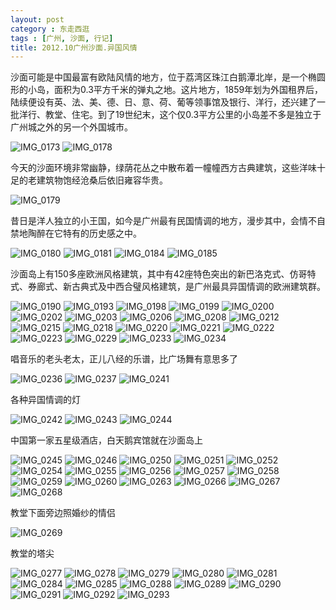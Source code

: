 ```yaml
---
layout: post
category : 东走西逛
tags : [广州, 沙面, 行记]
title: 2012.10广州沙面.异国风情
---
```

沙面可能是中国最富有欧陆风情的地方，位于荔湾区珠江白鹅潭北岸，是一个椭圆形的小岛，面积为0.3平方千米的弹丸之地。这片地方，1859年划为外国租界后，陆续便设有英、法、美、德、日、意、荷、葡等领事馆及银行、洋行，还兴建了一批洋行、教堂、住宅。到了19世纪末，这个仅0.3平方公里的小岛差不多是独立于广州城之外的另一个外国城市。

<img src="http://pic.yupoo.com/myhut_v/CjurYAH8/medium.jpg" alt="IMG_0173"/>

<img src="http://pic.yupoo.com/myhut_v/CjurYGGy/medium.jpg" alt="IMG_0178"/> 

今天的沙面环境非常幽静，绿荫花丛之中散布着一幢幢西方古典建筑，这些洋味十足的老建筑物饱经沧桑后依旧雍容华贵。

<img src="http://pic.yupoo.com/myhut_v/CjurZUNI/medium.jpg" alt="IMG_0179"/> 

昔日是洋人独立的小王国，如今是广州最有民国情调的地方，漫步其中，会情不自禁地陶醉在它特有的历史感之中。

<img src="http://pic.yupoo.com/myhut_v/Cjus07dB/medium.jpg" alt="IMG_0180"/> 

<img src="http://pic.yupoo.com/myhut_v/Cjus0rwr/medium.jpg" alt="IMG_0181"/>

<img src="http://pic.yupoo.com/myhut_v/Cjus1kEl/medium.jpg" alt="IMG_0184"/>

<img src="http://pic.yupoo.com/myhut_v/Cjus1UcW/medium.jpg" alt="IMG_0185"/> 

沙面岛上有150多座欧洲风格建筑，其中有42座特色突出的新巴洛克式、仿哥特式、券廊式、新古典式及中西合璧风格建筑，是广州最具异国情调的欧洲建筑群。

<img src="http://pic.yupoo.com/myhut_v/Cjus315p/medium.jpg" alt="IMG_0190"/>

<img src="http://pic.yupoo.com/myhut_v/Cjus3ywU/medium.jpg" alt="IMG_0193"/> 

<img src="http://pic.yupoo.com/myhut_v/Cjus3JSe/medium.jpg" alt="IMG_0198"/> 

<img src="http://pic.yupoo.com/myhut_v/Cjus4o2x/medium.jpg" alt="IMG_0199"/>

<img src="http://pic.yupoo.com/myhut_v/Cjus4xvw/medium.jpg" alt="IMG_0200"/> 

<img src="http://pic.yupoo.com/myhut_v/Cjus5Era/medium.jpg" alt="IMG_0202"/> 

<img src="http://pic.yupoo.com/myhut_v/Cjus5LBe/medium.jpg" alt="IMG_0203"/> 

<img src="http://pic.yupoo.com/myhut_v/Cjus64T3/medium.jpg" alt="IMG_0206"/> 

<img src="http://pic.yupoo.com/myhut_v/Cjus74XV/medium.jpg" alt="IMG_0208"/> 

<img src="http://pic.yupoo.com/myhut_v/Cjus7NDP/medium.jpg" alt="IMG_0212"/> 

<img src="http://pic.yupoo.com/myhut_v/Cjus8hSb/medium.jpg" alt="IMG_0215"/> 

<img src="http://pic.yupoo.com/myhut_v/Cjus8Vx8/medium.jpg" alt="IMG_0218"/>

<img src="http://pic.yupoo.com/myhut_v/Cjusa4lb/medium.jpg" alt="IMG_0220"/> 

<img src="http://pic.yupoo.com/myhut_v/CjusakNX/medium.jpg" alt="IMG_0221"/> 

<img src="http://pic.yupoo.com/myhut_v/CjusaV5v/medium.jpg" alt="IMG_0222"/> 

<img src="http://pic.yupoo.com/myhut_v/CjusblqJ/medium.jpg" alt="IMG_0223"/> 

<img src="http://pic.yupoo.com/myhut_v/CjusbCxk/medium.jpg" alt="IMG_0229"/> 

<img src="http://pic.yupoo.com/myhut_v/CjuscI9U/medium.jpg" alt="IMG_0233"/> 

<img src="http://pic.yupoo.com/myhut_v/CjuscCkX/medium.jpg" alt="IMG_0234"/> 

唱音乐的老头老太，正儿八经的乐谱，比广场舞有意思多了

<img src="http://pic.yupoo.com/myhut_v/Cjusdy2f/medium.jpg" alt="IMG_0236"/> 

<img src="http://pic.yupoo.com/myhut_v/CjusdQhb/medium.jpg" alt="IMG_0237"/> 

<img src="http://pic.yupoo.com/myhut_v/CjusepX3/medium.jpg" alt="IMG_0241"/>

各种异国情调的灯 

<img src="http://pic.yupoo.com/myhut_v/CjuseRFR/medium.jpg" alt="IMG_0242"/> 

<img src="http://pic.yupoo.com/myhut_v/CjusfSSC/medium.jpg" alt="IMG_0243"/> 

<img src="http://pic.yupoo.com/myhut_v/CjusfZSs/medium.jpg" alt="IMG_0244"/> 

中国第一家五星级酒店，白天鹅宾馆就在沙面岛上

<img src="http://pic.yupoo.com/myhut_v/CjusgelN/medium.jpg" alt="IMG_0245"/> 

<img src="http://pic.yupoo.com/myhut_v/Cjush3bp/medium.jpg" alt="IMG_0246"/> 

<img src="http://pic.yupoo.com/myhut_v/Cjusi5r4/medium.jpg" alt="IMG_0250"/> 

<img src="http://pic.yupoo.com/myhut_v/Cjusi0bw/medium.jpg" alt="IMG_0251"/> 

<img src="http://pic.yupoo.com/myhut_v/CjusilL7/medium.jpg" alt="IMG_0252"/> 

<img src="http://pic.yupoo.com/myhut_v/Cjusj5xv/medium.jpg" alt="IMG_0254"/> 

<img src="http://pic.yupoo.com/myhut_v/CjusjLVW/medium.jpg" alt="IMG_0255"/> 

<img src="http://pic.yupoo.com/myhut_v/Cjusk9oI/medium.jpg" alt="IMG_0256"/> 

<img src="http://pic.yupoo.com/myhut_v/Cjuslc3Y/medium.jpg" alt="IMG_0257"/> 

<img src="http://pic.yupoo.com/myhut_v/Cjuslbu2/medium.jpg" alt="IMG_0258"/> 

<img src="http://pic.yupoo.com/myhut_v/CjuslvX5/medium.jpg" alt="IMG_0259"/> 

<img src="http://pic.yupoo.com/myhut_v/CjusmJQe/medium.jpg" alt="IMG_0260"/>

<img src="http://pic.yupoo.com/myhut_v/Cjusnx1A/medium.jpg" alt="IMG_0263"/> 

<img src="http://pic.yupoo.com/myhut_v/CjusnmNt/medium.jpg" alt="IMG_0266"/> 

<img src="http://pic.yupoo.com/myhut_v/Cjuso9Au/medium.jpg" alt="IMG_0267"/> 

<img src="http://pic.yupoo.com/myhut_v/CjusoI0i/medium.jpg" alt="IMG_0268"/> 

教堂下面旁边照婚纱的情侣

<img src="http://pic.yupoo.com/myhut_v/CjuspcRA/medium.jpg" alt="IMG_0269"/> 

教堂的塔尖

<img src="http://pic.yupoo.com/myhut_v/CjusqhkA/medium.jpg" alt="IMG_0277"/> 

<img src="http://pic.yupoo.com/myhut_v/Cjusqa3r/medium.jpg" alt="IMG_0278"/> 

<img src="http://pic.yupoo.com/myhut_v/Cjusqce4/medium.jpg" alt="IMG_0279"/> 

<img src="http://pic.yupoo.com/myhut_v/CjusrmyN/medium.jpg" alt="IMG_0280"/> 

<img src="http://pic.yupoo.com/myhut_v/Cjuss5At/medium.jpg" alt="IMG_0281"/> 

<img src="http://pic.yupoo.com/myhut_v/Cjuss9Sa/medium.jpg" alt="IMG_0284"/> 

<img src="http://pic.yupoo.com/myhut_v/CjussTDS/medium.jpg" alt="IMG_0285"/> 

<img src="http://pic.yupoo.com/myhut_v/CjustPUN/medium.jpg" alt="IMG_0288"/> 

<img src="http://pic.yupoo.com/myhut_v/Cjusu0g9/medium.jpg" alt="IMG_0289"/> 

<img src="http://pic.yupoo.com/myhut_v/CjusumWO/medium.jpg" alt="IMG_0290"/> 

<img src="http://pic.yupoo.com/myhut_v/CjusuX3I/medium.jpg" alt="IMG_0291"/> 

<img src="http://pic.yupoo.com/myhut_v/Cjusv7kR/medium.jpg" alt="IMG_0292"/> 

<img src="http://pic.yupoo.com/myhut_v/CjusvQnN/medium.jpg" alt="IMG_0293"/>

        


        


        
